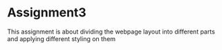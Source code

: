 # Assignment3
 This assignment is about dividing the webpage layout into different parts and applying different styling on them
